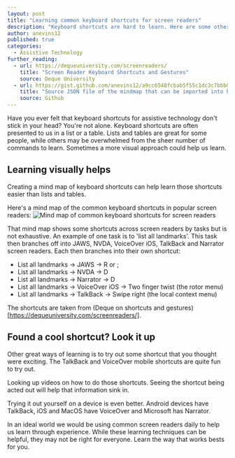 ```yaml
---
layout: post
title: "Learning common keyboard shortcuts for screen readers"
description: "Keyboard shortcuts are hard to learn. Here are some other ways that can help that learning."
author: anevins12
published: true
categories:
  - Assistive Technology
further_reading:
  - url: https://dequeuniversity.com/screenreaders/
    title: "Screen Reader Keyboard Shortcuts and Gestures"
    source: Deque University
  - url: https://gist.github.com/anevins12/a9cc6548fcbab5f55c1dc3c7bbb0f4bd
    title: "Source JSON file of the mindmap that can be imported into http://app.mindmapmaker.org/"
    source: Github
---
```


Have you ever felt that keyboard shortcuts for assistive technology don't stick in your head? You're not alone. Keyboard shortcuts are often presented to us in a list or a table. Lists and tables are great for some people, while others may be overwhelmed from the sheer number of commands to learn. Sometimes a more visual approach could help us learn.

## Learning visually helps
Creating a mind map of keyboard shortcuts can help learn those shortcuts easier than lists and tables. 

Here's a mind map of the common keyboard shortcuts in popular screen readers: ![Mind map of common keyboard shortcuts for screen readers](/img/posts/2020-03-28-learning-common-keyboard-shortuts-for-screenreader/common-keyboard-shortcuts-mindmap.png.png)

That mind map shows some shortcuts across screen readers by tasks but is not exhaustive. An example of one task is to 'list all landmarks'. This task then branches off into JAWS, NVDA, VoiceOver iOS, TalkBack and Narrator screen readers. Each then branches into their own shortcut:
- List all landmarks -> JAWS -> R or ;
- List all landmarks -> NVDA -> D
- List all landmarks -> Narrator -> D
- List all landmarks -> VoiceOver iOS -> Two finger twist (the rotor menu)
- List all landmarks -> TalkBack -> Swipe right (the local context menu)

The shortcuts are taken from (Deque on shortcuts and gestures)[https://dequeuniversity.com/screenreaders/].

## Found a cool shortcut? Look it up
Other great ways of learning is to try out some shortcut that you thought were exciting. The TalkBack and VoiceOver mobile shortcuts are quite fun to try out.

Looking up videos on how to do those shortcuts. Seeing the shortcut being acted out will help that information sink in.

Trying it out yourself on a device is even better. Android devices have TalkBack, iOS and MacOS have VoiceOver and Microsoft has Narrator.

In an ideal world we would be using common screen readers daily to help us learn through experience. While these learning techniques can be helpful, they may not be right for everyone. Learn the way that works bests for you.
